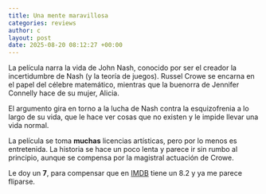 ```yaml
---
title: Una mente maravillosa
categories: reviews
author: c
layout: post
date: 2025-08-20 08:12:27 +00:00
---
```


La película narra la vida de John Nash, conocido por ser el creador la incertidumbre de Nash (y la teoría de juegos). Russel Crowe se encarna en el papel del célebre matemático, mientras que la buenorra de Jennifer Connelly hace de su mujer, Alicia.

El argumento gira en torno a la lucha de Nash contra la esquizofrenia a lo largo de su vida, que le hace ver cosas que no existen y le impide llevar una vida normal.

La película se toma **muchas** licencias artísticas, pero por lo menos es entretenida. La historia se hace un poco lenta y parece ir sin rumbo al principio, aunque se compensa por la magistral actuación de Crowe.

Le doy un **7**, para compensar que en [IMDB](https://www.imdb.com/de/title/tt0268978/) tiene un 8.2 y ya me parece fliparse.
